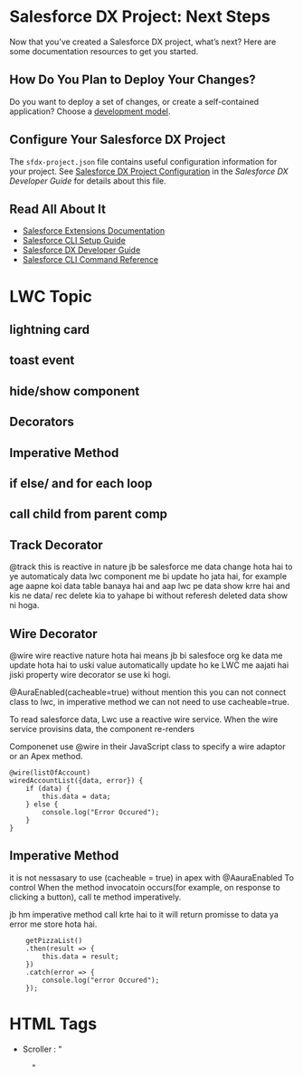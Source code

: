 # Salesforce DX Project: Next Steps

Now that you’ve created a Salesforce DX project, what’s next? Here are some documentation resources to get you started.

## How Do You Plan to Deploy Your Changes?

Do you want to deploy a set of changes, or create a self-contained application? Choose a [development model](https://developer.salesforce.com/tools/vscode/en/user-guide/development-models).

## Configure Your Salesforce DX Project

The `sfdx-project.json` file contains useful configuration information for your project. See [Salesforce DX Project Configuration](https://developer.salesforce.com/docs/atlas.en-us.sfdx_dev.meta/sfdx_dev/sfdx_dev_ws_config.htm) in the _Salesforce DX Developer Guide_ for details about this file.

## Read All About It

- [Salesforce Extensions Documentation](https://developer.salesforce.com/tools/vscode/)
- [Salesforce CLI Setup Guide](https://developer.salesforce.com/docs/atlas.en-us.sfdx_setup.meta/sfdx_setup/sfdx_setup_intro.htm)
- [Salesforce DX Developer Guide](https://developer.salesforce.com/docs/atlas.en-us.sfdx_dev.meta/sfdx_dev/sfdx_dev_intro.htm)
- [Salesforce CLI Command Reference](https://developer.salesforce.com/docs/atlas.en-us.sfdx_cli_reference.meta/sfdx_cli_reference/cli_reference.htm)


# LWC Topic 

## lightning card
## toast event
## hide/show component
## Decorators
## Imperative Method
## if else/ and for each loop
## call child from parent comp


## Track Decorator

@track
this is reactive in nature jb be salesforce me data change hota hai to ye automaticaly data lwc component me bi update ho jata hai, for example age aapne koi data table banaya hai and aap lwc pe data show krre hai and kis ne data/ rec delete kia to yahape bi without referesh deleted data show ni hoga.


## Wire Decorator
 
@wire
wire reactive nature hota hai means jb bi salesfoce org ke data me update hota hai to uski value automatically update ho ke LWC me aajati hai jiski property wire decorator se use ki hogi.

@AuraEnabled(cacheable=true) without mention this you can not connect class to lwc, in imperative method we can not need to use cacheable=true.


To read salesforce data, Lwc use a reactive wire service. When the wire service provisins data, the component re-renders

Componenet use @wire in their JavaScript class to specify a wire adaptor or an Apex method.

    @wire(listOfAccount)
    wiredAccountList({data, error}) {
        if (data) {
            this.data = data;   
        } else {
            console.log("Error Occured");
        }
    }


## Imperative Method
it is not nessasary to use (cacheable = true) in apex with @AauraEnabled
To control When the method invocatoin occurs(for example, on response to clicking a button), call te method imperatively.

jb hm imperative method call krte hai to it will return promisse to data ya error me store hota hai.

        getPizzaList()
        .then(result => {
            this.data = result;
        })
        .catch(error => {
            console.log("error Occured");
        });
# HTML Tags
* Scroller    : "<div class="slds-scrollable" style="height:128px;padding:1rem;">"
